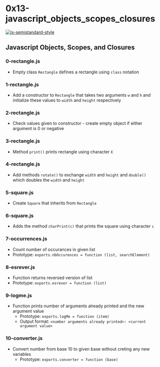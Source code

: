 # 0x13-javascript_objects_scopes_closures

[![js-semistandard-style](https://img.shields.io/badge/code%20style-semistandard-brightgreen.svg?style=flat-square)](https://github.com/Flet/semistandard)

## Javascript Objects, Scopes, and Closures
### 0-rectangle.js
* Empty class `Rectangle` defines a rectangle using `class` notation

### 1-rectangle.js
* Add a constructor to `Rectangle` that takes two arguments `w` and `h` and initialize these values to `width` and `height` respectively

### 2-rectangle.js
* Check values given to constructor - create empty object if either argument is 0 or negative

### 3-rectangle.js
* Method `print()` prints rectangle using character `X`

### 4-rectangle.js
* Add methods `rotate()` to exchange `width` and `height` and `double()` which doubles the `width` and `height`

### 5-square.js
* Create `Square` that inherits from `Rectangle`

### 6-square.js
* Adds the method `charPrint(c)` that prints the square using character `c`

### 7-occurrences.js
* Count number of occurances in given list
* Prototype: `exports.nbOccurences = function (list, searchElement)`

### 8-esrever.js
* Function returns reversed version of list
* Prototype: `exports.esrever = function (list)`

### 9-logme.js
* Function prints number of arguments already printed and the new argument value
  * Prototype: `exports.logMe = function (item)`
  * Output format: `<number arguments already printed>: <current argument value>`

### 10-converter.js
* Convert number from base 10 to given base without creting any new variables
  * Prototype: `exports.converter = function (base)`

